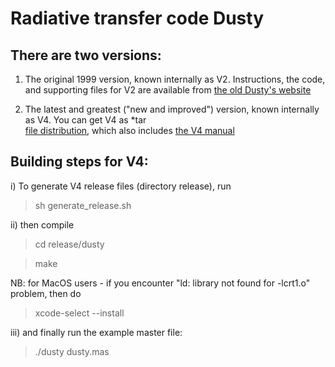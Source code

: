 # Radiative transfer code Dusty

## There are two versions: 

1) The original 1999 version, known internally as V2. Instructions,
   the code, and supporting files for V2 are available from
   [the old Dusty's website](http://faculty.washington.edu/ivezic/dusty_web/)

2) The latest and greatest ("new and improved") version, known internally as V4. 
   You can get V4 as *tar  
   [file distribution](release/dusty.tar), 
   which also includes [the V4 manual](release/dusty/docs/manual.pdf)


## Building steps for V4: 

i) To generate V4 release files (directory release), run 
> sh generate_release.sh

ii) then compile
> cd release/dusty

> make

NB: for MacOS users - if you encounter "ld: library not found for -lcrt1.o" problem, 
then do
> xcode-select --install

iii) and finally run the example master file:
> ./dusty dusty.mas


